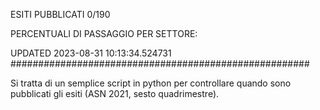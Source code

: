ESITI PUBBLICATI 0/190 

PERCENTUALI DI PASSAGGIO PER SETTORE:

UPDATED 2023-08-31 10:13:34.524731
###################################################### 

Si tratta di un semplice script in python per controllare quando sono pubblicati gli esiti (ASN 2021, sesto quadrimestre).


